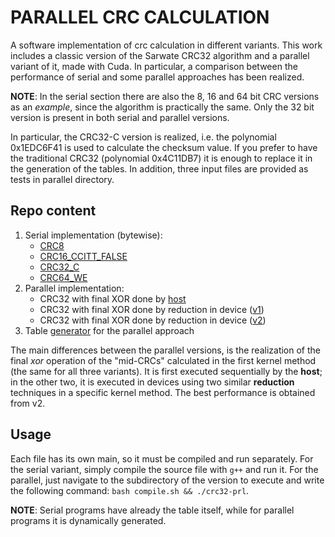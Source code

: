 # PARALLEL CRC CALCULATION
A software implementation of crc calculation in different variants. This work includes a classic version of the Sarwate CRC32 algorithm and a parallel variant of it, made with Cuda. In particular, a comparison between the performance of serial and some parallel approaches has been realized.

**NOTE**: In the serial section there are also the 8, 16 and 64 bit CRC versions as an *example*, since the algorithm is practically the same. Only the 32 bit version is present in both serial and parallel versions. 

In particular, the CRC32-C version is realized, i.e. the polynomial 0x1EDC6F41 is used to calculate the checksum value. If you prefer to have the traditional CRC32 (polynomial 0x4C11DB7) it is enough to replace it in the generation of the tables. 
In addition, three input files are provided as tests in parallel directory. 

## Repo content
1. Serial implementation (bytewise):
    - [CRC8](./serial/crc8.cpp)
    - [CRC16_CCITT_FALSE](./serial/crc16.cpp)
    - [CRC32_C](./serial/crc32.cpp)
    - [CRC64_WE](./serial/crc64.cpp)
2. Parallel implementation: 
    - CRC32 with final XOR done by [host](./parallel/host/crc32-prl-host.cu)
    - CRC32 with final XOR done by reduction in device ([v1](./parallel/host/crc32-prl-red1.cu))
    - CRC32 with final XOR done by reduction in device ([v2](./parallel/host/crc32-prl-red2.cu))
3. Table [generator](./parallel/big-tables-gen.cpp) for the parallel approach

The main differences between the parallel versions, is the realization of the final *xor* operation of the "mid-CRCs" calculated in the first kernel method (the same for all three variants). It is first executed sequentially by the **host**; in the other two, it is executed in devices using two similar **reduction** techniques in a specific kernel method. The best performance is obtained from v2.

## Usage
Each file has its own main, so it must be compiled and run separately. For the serial variant, simply compile the source file with `g++` and run it. For the parallel, just navigate to the subdirectory of the version to execute and write the following command: 
`bash compile.sh && ./crc32-prl`. 

**NOTE**: Serial programs have already the table itself, while for parallel programs it is dynamically generated. 
